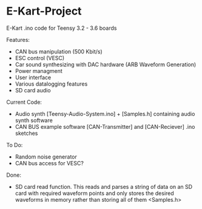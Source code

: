 # E-Kart-Project
E-Kart .ino code for Teensy 3.2 - 3.6 boards

Features:
- CAN bus manipulation (500 Kbit/s)
- ESC control (VESC)
- Car sound synthesizing with DAC hardware (ARB Waveform Generation)
- Power managment
- User interface
- Various datalogging features
- SD card audio

Current Code:
- Audio synth [Teensy-Audio-System.ino] + [Samples.h] containing audio synth software
- CAN BUS example software [CAN-Transmitter] and [CAN-Reciever] .ino sketches

To Do:
- Random noise generator
- CAN bus access for VESC?

Done:
- SD card read function. This reads and parses a string of data on an SD card with required waveform points and only stores the desired waveforms in memory rather than storing all of them <Samples.h>

